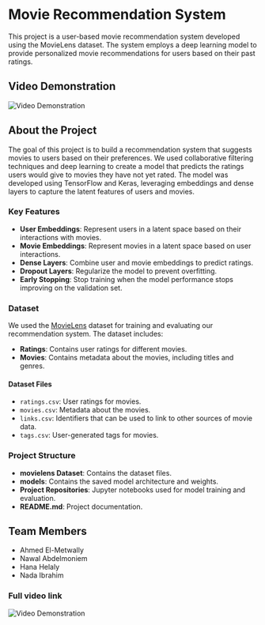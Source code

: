 # Movie Recommendation System

This project is a user-based movie recommendation system developed using the MovieLens dataset. The system employs a deep learning model to provide personalized movie recommendations for users based on their past ratings.

## Video Demonstration

![Video Demonstration](https://github.com/ahmedelmetwally74/Movie-Recommender-Project/blob/main/movie-gif.gif)

## About the Project

The goal of this project is to build a recommendation system that suggests movies to users based on their preferences. We used collaborative filtering techniques and deep learning to create a model that predicts the ratings users would give to movies they have not yet rated. The model was developed using TensorFlow and Keras, leveraging embeddings and dense layers to capture the latent features of users and movies.

### Key Features
- **User Embeddings**: Represent users in a latent space based on their interactions with movies.
- **Movie Embeddings**: Represent movies in a latent space based on user interactions.
- **Dense Layers**: Combine user and movie embeddings to predict ratings.
- **Dropout Layers**: Regularize the model to prevent overfitting.
- **Early Stopping**: Stop training when the model performance stops improving on the validation set.

### Dataset

We used the [MovieLens](https://www.kaggle.com/datasets/hanahelaly/movielens-small) dataset for training and evaluating our recommendation system. The dataset includes:

- **Ratings**: Contains user ratings for different movies.
- **Movies**: Contains metadata about the movies, including titles and genres.

#### Dataset Files
- `ratings.csv`: User ratings for movies.
- `movies.csv`: Metadata about the movies.
- `links.csv`: Identifiers that can be used to link to other sources of movie data.
- `tags.csv`: User-generated tags for movies.

### Project Structure

- **movielens Dataset**: Contains the dataset files.
- **models**: Contains the saved model architecture and weights.
- **Project Repositories**: Jupyter notebooks used for model training and evaluation.
- **README.md**: Project documentation.

## Team Members
- Ahmed El-Metwally
- Nawal Abdelmoniem
- Hana Helaly
- Nada Ibrahim

### Full video link
![Video Demonstration](https://drive.google.com/file/d/1AKeor13ehmeWRq6HbDeDEz5jICmhzMI4/view?usp=sharing)
